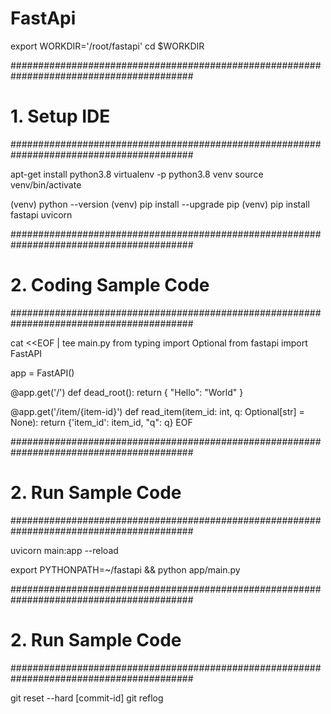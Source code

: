 # FastApi

export WORKDIR='/root/fastapi'
cd $WORKDIR

#########################################################################################
# 1. Setup IDE
#########################################################################################

apt-get install python3.8
virtualenv -p python3.8 venv
source venv/bin/activate

(venv) python --version
(venv) pip install --upgrade pip
(venv) pip install fastapi uvicorn


#########################################################################################
# 2. Coding Sample Code
#########################################################################################

cat <<EOF | tee main.py
from typing import Optional
from fastapi import FastAPI

app = FastAPI()


@app.get('/')
def dead_root():
    return { "Hello": "World" }

@app.get('/item/{item-id}')
def read_item(item_id: int, q: Optional[str] = None):
    return {'item_id': item_id, "q": q}
EOF


#########################################################################################
# 2. Run Sample Code
#########################################################################################

uvicorn main:app --reload

export PYTHONPATH=~/fastapi && python app/main.py

#########################################################################################
# 2. Run Sample Code
#########################################################################################

git reset --hard [commit-id]
git reflog